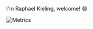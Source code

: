 I'm Raphael Kieling, welcome! 😄


![Metrics](https://metrics.lecoq.io/raphaelkieling?template=terminal&base=header%2C%20activity%2C%20community%2C%20repositories%2C%20metadata&base.indepth=false&base.hireable=false&base.skip=false&config.timezone=America%2FSao_Paulo)

